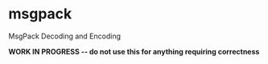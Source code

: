 # msgpack
MsgPack Decoding and Encoding

**WORK IN PROGRESS -- do not use this for anything requiring correctness**
